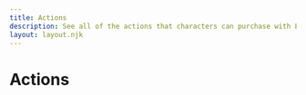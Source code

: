 ```yaml
---
title: Actions
description: See all of the actions that characters can purchase with Experience Points as they progress.
layout: layout.njk
---
```


# Actions

<div id="action-upgrades" class="cmp-stack"></div>
